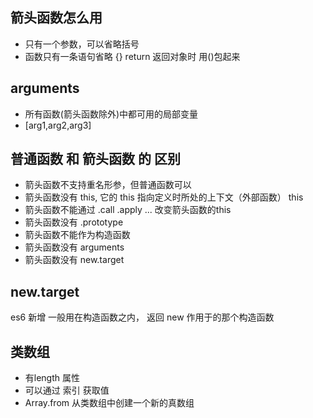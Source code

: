## 箭头函数怎么用
- 只有一个参数，可以省略括号
- 函数只有一条语句省略 {}  return
    返回对象时 用()包起来

## arguments
- 所有函数(箭头函数除外)中都可用的局部变量
- [arg1,arg2,arg3]

## 普通函数 和 箭头函数 的 区别
- 箭头函数不支持重名形参，但普通函数可以
- 箭头函数没有 this, 它的 this 指向定义时所处的上下文（外部函数） this
- 箭头函数不能通过 .call .apply ... 改变箭头函数的this
- 箭头函数没有 .prototype
- 箭头函数不能作为构造函数
- 箭头函数没有 arguments
- 箭头函数没有 new.target

## new.target
es6 新增
一般用在构造函数之内， 返回 new 作用于的那个构造函数

## 类数组
- 有length 属性
- 可以通过 索引 获取值
- Array.from 从类数组中创建一个新的真数组